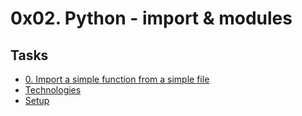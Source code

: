 # 0x02. Python - import & modules
## Tasks
* [0. Import a simple function from a simple file](#general-info)
* [Technologies](#technologies)
* [Setup](#setup)